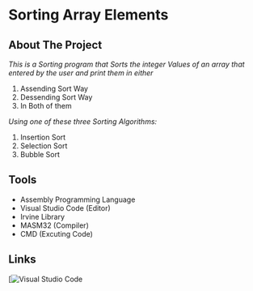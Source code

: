 # Sorting Array Elements
## About The Project
*This is a Sorting program that Sorts the integer Values of an array that entered by the user 
and print them in either*
1. Assending Sort Way
2. Dessending Sort Way
3. In Both of them

*Using one of these three Sorting Algorithms:*
1. Insertion Sort
2. Selection Sort
3. Bubble Sort

## Tools
* Assembly Programming Language
* Visual Studio Code (Editor)
* Irvine Library
* MASM32 (Compiler)
* CMD (Excuting Code)

## Links

[![Visual Studio Code ](https://code.visualstudio.com/Download)




